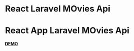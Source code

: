<!DOCTYPE html>
<html>
<head>
	<h1>React Laravel MOvies Api</h1>
</head>
<body>
	<h1>React App Laravel MOvies Api</h1>
	<a href="https://vasileclaudiu.github.io/laravel-movies-api"><strong>DEMO</strong></a>
</body>
</html>